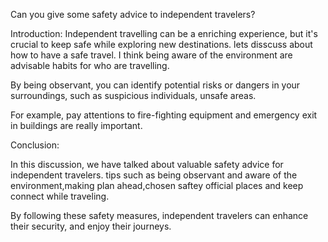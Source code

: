 Can you give some safety advice to independent travelers?

Introduction:
Independent travelling can be a enriching experience, but it's crucial to keep safe while exploring new destinations. 
lets disscuss about how to have a safe travel.
I think being  aware of the environment are advisable habits for who are travelling.

By being observant, you can identify potential risks or dangers in your surroundings, such as suspicious individuals, unsafe areas.

For example, pay attentions to fire-fighting equipment and emergency exit in buildings are really important.

Conclusion:


In this discussion, we have talked about valuable safety advice for independent travelers.
tips such as being observant and aware of the environment,making plan ahead,chosen saftey official places and keep connect while traveling.

By following these safety measures, independent travelers can enhance their security, and enjoy their journeys.

